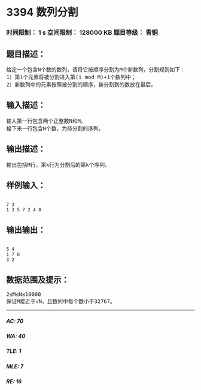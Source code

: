 # 3394 数列分割   
### 时间限制： 1 s     空间限制： 128000 KB     题目等级： 青铜  
## 题目描述：  

<pre>
给定一个包含N个数的数列，请将它按顺序分割为M个新数列，分割规则如下：
1）第i个元素将被分割进入第(i mod M)+1个数列中；
2）新数列中的元素按照被分割的顺序，新分割到的数放在最后。
</pre>
  
  
## 输入描述：  

<pre>
输入第一行包含两个正整数N和M。
接下来一行包含N个数，为待分割的序列。
</pre>
  
  
## 输出描述：  

<pre>
输出包括M行，第k行为分割后的第k个序列。
</pre>
  
  
## 样例输入：  

<pre><code>
7 3
1 3 5 7 2 4 8
</code></pre>
  
  
## 输出输出：  

<pre><code>
5 4
1 7 8
3 2
</code></pre>
  
  
## 数据范围及提示：  

<pre>
2≤M≤N≤10000
保证M接近于√N，且数列中每个数小于32767。
</pre>
  
  
***  

##### AC: 70  
##### WA: 40  
##### TLE: 1  
##### MLE: 7  
##### RE: 16  
